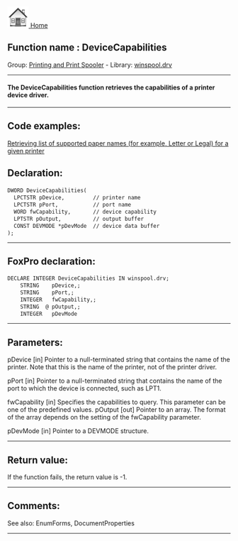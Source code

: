 [<img src="../../images/home.png"> Home ](https://github.com/VFPX/Win32API)  

## Function name : DeviceCapabilities
Group: [Printing and Print Spooler](../../functions_group.md#Printing_and_Print_Spooler)  -  Library: [winspool.drv](../../libraries.md#winspool.drv)  
***  


#### The DeviceCapabilities function retrieves the capabilities of a printer device driver.
***  


## Code examples:
[Retrieving list of supported paper names (for example, Letter or Legal) for a given printer](../../samples/sample_356.md)  

## Declaration:
```foxpro  
DWORD DeviceCapabilities(
  LPCTSTR pDevice,         // printer name
  LPCTSTR pPort,           // port name
  WORD fwCapability,       // device capability
  LPTSTR pOutput,          // output buffer
  CONST DEVMODE *pDevMode  // device data buffer
);  
```  
***  


## FoxPro declaration:
```foxpro  
DECLARE INTEGER DeviceCapabilities IN winspool.drv;
	STRING    pDevice,;
	STRING    pPort,;
	INTEGER   fwCapability,;
	STRING  @ pOutput,;
	INTEGER   pDevMode  
```  
***  


## Parameters:
pDevice 
[in] Pointer to a null-terminated string that contains the name of the printer. Note that this is the name of the printer, not of the printer driver. 

pPort 
[in] Pointer to a null-terminated string that contains the name of the port to which the device is connected, such as LPT1. 

fwCapability 
[in] Specifies the capabilities to query. This parameter can be one of the predefined values. 
pOutput 
[out] Pointer to an array. The format of the array depends on the setting of the fwCapability parameter.

pDevMode 
[in] Pointer to a DEVMODE structure.  
***  


## Return value:
If the function fails, the return value is -1.  
***  


## Comments:
See also: EnumForms, DocumentProperties   
  
***  

